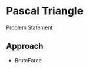 # Pascal Triangle
[Problem Statement](https://leetcode.com/problems/pascals-triangle/)

## Approach
- BruteForce



